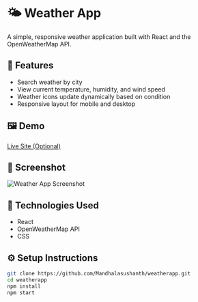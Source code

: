  # 🌤️ Weather App

A simple, responsive weather application built with React and the OpenWeatherMap API.

## 🔧 Features
- Search weather by city
- View current temperature, humidity, and wind speed
- Weather icons update dynamically based on condition
- Responsive layout for mobile and desktop

## 🖼️ Demo
[Live Site (Optional)]( https://weatherapp-pearl-psi.vercel.app)

## 📸 Screenshot
![Weather App Screenshot](./src/assets/screenshot.png)

## 🚀 Technologies Used
- React
- OpenWeatherMap API
- CSS

## ⚙️ Setup Instructions

```bash
git clone https://github.com/Mandhalasushanth/weatherapp.git
cd weatherapp
npm install
npm start
